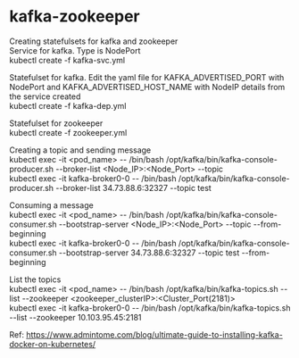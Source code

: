# kafka-zookeeper

Creating statefulsets for kafka and zookeeper  
Service for kafka. Type is NodePort  
kubectl create -f kafka-svc.yml  

Statefulset for kafka. Edit the yaml file for KAFKA_ADVERTISED_PORT with NodePort and KAFKA_ADVERTISED_HOST_NAME with NodeIP details from the service created  
kubectl create -f kafka-dep.yml  

Statefulset for zookeeper  
kubectl create -f zookeeper.yml  

Creating a topic and sending message  
kubectl exec -it <pod_name> -- /bin/bash /opt/kafka/bin/kafka-console-producer.sh --broker-list <Node_IP>:<Node_Port> --topic <topic-name>    
kubectl exec -it kafka-broker0-0 -- /bin/bash /opt/kafka/bin/kafka-console-producer.sh --broker-list 34.73.88.6:32327 --topic test  

Consuming a message  
kubectl exec -it <pod_name> -- /bin/bash /opt/kafka/bin/kafka-console-consumer.sh --bootstrap-server <Node_IP>:<Node_Port> --topic <topic-name> --from-beginning  
kubectl exec -it kafka-broker0-0 -- /bin/bash /opt/kafka/bin/kafka-console-consumer.sh --bootstrap-server 34.73.88.6:32327 --topic test 
--from-beginning  
  
List the topics  
kubectl exec -it <pod_name> -- /bin/bash /opt/kafka/bin/kafka-topics.sh --list --zookeeper <zookeeper_clusterIP>:<Cluster_Port(2181)>  
kubectl exec -it kafka-broker0-0 -- /bin/bash /opt/kafka/bin/kafka-topics.sh --list --zookeeper 10.103.95.45:2181  

Ref: https://www.admintome.com/blog/ultimate-guide-to-installing-kafka-docker-on-kubernetes/
